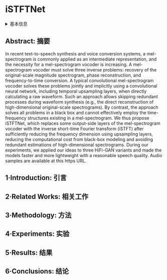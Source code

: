 # iSTFTNet

<details>
<summary>基本信息</summary>

- 标题: "iSTFTNet: Fast and Lightweight Mel-Spectrogram Vocoder Incorporating Inverse Short-Time Fourier Transform"
- 作者:
  - 01 Takuhiro Kaneko,
  - 02 Kou Tanaka,
  - 03 Hirokazu Kameoka,
  - 04 Shogo Seki
- 链接:
  - [ArXiv](https://arxiv.org/abs/2203.02395)
  - [Publication](https://doi.org/10.1109/ICASSP43922.2022.9746713)
  - [Github]
  - [Demo](https://www.kecl.ntt.co.jp/people/kaneko.takuhiro/projects/istftnet/)
- 文件:
  - [ArXiv](_PDF/2203.02395v1__iSTFTNet__Fast_and_Lightweight_Mel-Spectrogram_Vocoder_Incorporating_Inverse_Short-Time_Fourier_Transform.pdf)
  - [Publication](_PDF/2203.02395p0__iSTFTNet__ICASSP2022.pdf)

</details>

## Abstract: 摘要

In recent text-to-speech synthesis and voice conversion systems, a mel-spectrogram is commonly applied as an intermediate representation, and the necessity for a mel-spectrogram vocoder is increasing.
A mel-spectrogram vocoder must solve three inverse problems: recovery of the original-scale magnitude spectrogram, phase reconstruction, and frequency-to-time conversion.
A typical convolutional mel-spectrogram vocoder solves these problems jointly and implicitly using a convolutional neural network, including temporal upsampling layers, when directly calculating a raw waveform.
Such an approach allows skipping redundant processes during waveform synthesis (e.g., the direct reconstruction of high-dimensional original-scale spectrograms). By contrast, the approach solves all problems in a black box and cannot effectively employ the time-frequency structures existing in a mel-spectrogram.
We thus propose iSTFTNet, which replaces some output-side layers of the mel-spectrogram vocoder with the inverse short-time Fourier transform (iSTFT) after sufficiently reducing the frequency dimension using upsampling layers, reducing the computational cost from black-box modeling and avoiding redundant estimations of high-dimensional spectrograms.
During our experiments, we applied our ideas to three HiFi-GAN variants and made the models faster and more lightweight with a reasonable speech quality.
Audio samples are available at this https URL.

## 1·Introduction: 引言

## 2·Related Works: 相关工作

## 3·Methodology: 方法

## 4·Experiments: 实验

## 5·Results: 结果

## 6·Conclusions: 结论